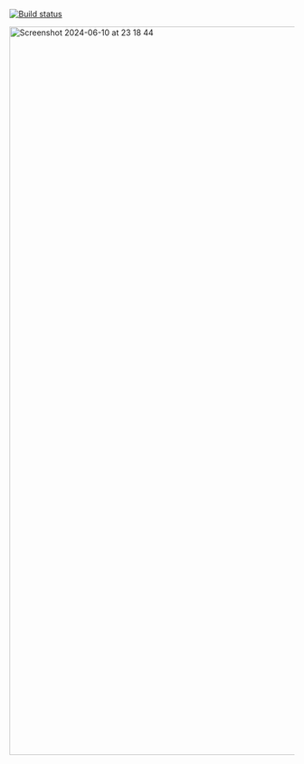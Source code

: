 [![Build status](https://ci.appveyor.com/api/projects/status/idgb1rjm7fsan7mg?svg=true)](https://ci.appveyor.com/project/marinaolivekey/aqapatterns)

<img width="1289" alt="Screenshot 2024-06-10 at 23 18 44" src="https://github.com/marinaolivekey/aqaPatterns/assets/88292001/c0e8b3d4-c46f-46f0-b50d-5122aa87f618">
